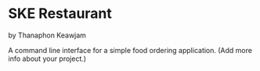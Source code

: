 # SKE Restaurant
 by Thanaphon Keawjam

 A command line interface for a simple food ordering application.
 (Add more info about your project.)